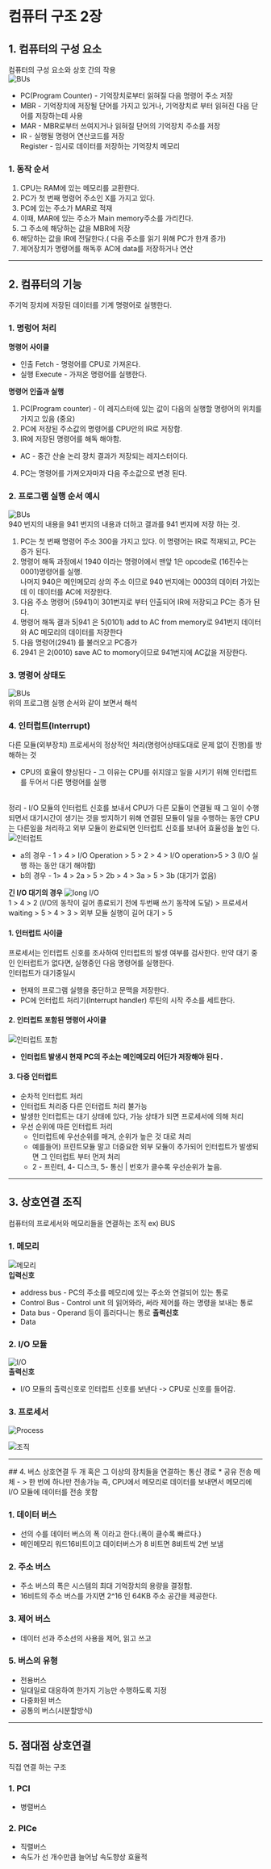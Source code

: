 # 컴퓨터 구조 2장

## 1. 컴퓨터의 구성 요소
컴퓨터의 구성 요소와 상호 간의 작용<br>
![BUs](./Image/2/1.JPG)
* PC(Program Counter) - 기억장치로부터 읽혀질 다음 명령어 주소 저장
* MBR - 기억장치에 저장될 단어를 가지고 있거나, 기억장치로 부터 읽혀진 다음 단어를 저장하는데 사용
* MAR - MBR로부터 쓰여지거나 읽혀질 단어의 기억장치 주소를 저장
* IR - 실행될 명령어 연산코드를 저장<br>
<a>Register - 임시로 데이터를 저장하는 기억장치 메모리</a>
### 1. 동작 순서
1. CPU는 RAM에 있는 메모리를 교환한다.
1. PC가 첫 번째 명령어 주소인 X를 가지고 있다.
1. PC에 있는 주소가 MAR로 적재
1. 이때, MAR에 있는 주소가 Main memory주소를 가리킨다.
1. 그 주소에 해당하는 값을 MBR에 저장
1. 해당하는 값을 IR에 전달한다.( 다음 주소를 읽기 위해 PC가 한개 증가)
1. 제어장치가 명령어를 해독후 AC에 data를 저장하거나 연산

<hr>

## 2. 컴퓨터의 기능
주기억 장치에 저장된 데이터를 기계 명령어로 실행한다.

### 1. 명렁어 처리
**명령어 사이클**
* 인출 Fetch - 명령어를 CPU로 가져온다.
* 실행 Execute - 가져온 명령어를 실행한다.

**명령어 인출과 실행**
1. PC(Program counter) - 이 레지스터에 있는 값이 다음의 실행할 명령어의 위치를 가지고 있음 (중요)
2. PC에 저장된 주소값의 명령어를 CPU안의 IR로 저장함.
3. IR에 저장된 명령어를 해독 해야함.
* AC - 중간 산술 논리 장치 결과가 저장되는 레지스터이다.
4. PC는 명령어를 가져오자마자 다음 주소값으로 변경 된다.

### 2. 프로그램 실행 순서 예시
![BUs](./Image/2/2.JPG)<br>
940 번지의 내용을 941 번지의 내용과 더하고 결과를 941 번지에 저장 하는 것.
1. PC는 첫 번째 명령어 주소 300을 가지고 있다. 이 명령어는 IR로 적재되고, PC는 증가 된다.
2. 명령어 해독 과정에서 1940 이라는 명령어에서 맨앞 1은 opcode로 (16진수는 0001)명령어를 실행.<br>나머지 940은 메인메모리 상의 주소 이므로 940 번지에는 0003의 데이터 가있는데 이 데이터를 AC에 저장한다.
3. 다음 주소 명령어 (5941)이 301번지로 부터 인출되어 IR에 저장되고 PC는 증가 된다.
4. 명령어 해독 결과 5|941 은 5(0101) add to AC from memory로 941번지 데이터와 AC 메모리의 데이터를 저장한다
5. 다음 명령어(2941) 를 불러오고 PC증가
6. 2941 은 2(0010) save AC to momory이므로 941번지에 AC값을 저장한다.

### 3. 명령어 상태도
![BUs](./Image/2/3.JPG)<br>
위의 프로그램 실행 순서와 같이 보면서 해석

### 4. 인터럽트(Interrupt)
다른 모듈(외부장치) 프로세서의 정상적인 처리(명령어상태도대로 문제 없이 진행)를 방해하는 것
* CPU의 효율이 향상된다 - 그 이유는 CPU를 쉬지않고 일을 시키기 위해 인터럽트를 두어서 다른 명령어를 실행

<br>정리 - I/O 모듈의 인터럽트 신호를 보내서 CPU가 다른 모듈이 연결될 때 그 일이 수행되면서 대기시간이 생기는 것을 방지하기 위해 연결된 모듈이 일을 수행하는 동안 CPU는 다른일을 처리하고 외부 모듈이 완료되면 인터럽트 신호를 보내어 효율성을 높인 다.<br>
![인터럽트 ](./Image/2/4.JPG)<br>

* a의 경우 - 1 > 4 > I/O Operation > 5 > 2 > 4 > I/O operation>5 > 3 (I/O 실행 하는 동안 대기 해야함) 
* b의 경우 - 1> 4 > 2a > 5 > 2b > 4 > 3a > 5 > 3b (대기가 없음)

**긴 I/O 대기의 경우**
![long I/O](./Image/2/5.JPG)<br>
1 > 4 > 2 (I/O의 동작이 길어 종료되기 전에 두번째 쓰기 동작에 도달) > 프로세서 waiting > 5 > 4 > 3 > 외부 모듈 실행이 길어 대기 > 5

#### 1. 인터럽트 사이클
프로세서는 인터럽트 신호를 조사하여 인터럽트의 발생 여부를 검사한다. 만약 대기 중인 인터럽트가 없다면, 실행중인 다음 명령어를 실행한다.
<br> 인터럽트가 대기중일시
* 현재의 프로그램 실행을 중단하고 문맥을 저장한다.
* PC에 인터럽트 처리기(Interrupt handler) 루틴의 시작 주소를 세트한다.

#### 2. 인터럽트 포함된 명령어 사이클
![인터럽트 포함](./Image/2/6.JPG)<br>

* **인터럽트 발생시 현재 PC의 주소는 메인메모리 어딘가 저장해야 된다 .**

#### 3. 다중 인터럽트
 * 순차적 인터럽트 처리
  * 인터럽트 처리중 다른 인터럽트 처리 불가능
  * 발생한 인터럽트는 대기 상태에 있다, 가능 상태가 되면 프로세서에 의해 처리
* 우선 순위에 따른 인터럽트 처리
  * 인터럽트에 우선순위를 매겨, 순위가 높은 것 대로 처리
  * 예를들어) 프린트모듈 말고 더중요한 외부 모듈이 추가되어 인터럽트가 발생되면 그 인터럽트 부터 먼저 처리
  * 2 - 프린터, 4- 디스크, 5- 통신 | 번호가 클수록 우선순위가 높음.
  
<hr>

## 3. 상호연결 조직
컴퓨터의 프로세서와 메모리들을 연결하는 조직 ex) BUS

### 1. 메모리
![메모리](./Image/2/7.JPG)<br>
**입력신호**
* address bus - PC의 주소를 메모리에 있는 주소와 연결되어 있는 통로
* Control Bus - Control unit 의 읽어와라, 써라 제어를 하는 명령을 보내는 통로
* Data bus - Operand 등이 흘러다니는 통로
**출력신호**  
* Data

### 2. I/O 모듈
![I/O](./Image/2/8.JPG)<br>
**출력신호**
* I/O 모듈의 출력신호로 인터럽트 신호를 보낸다 -> CPU로 신호를 들어감.
### 3. 프로세서
![Process](./Image/2/9.JPG)<br>

![조직](./Image/2/10.JPG)<br>

<hr>
## 4. 버스 상호연결
두 개 혹은 그 이상의 장치들을 연결하는 통신 경로
* 공유 전송 메체 - > 한 번에 하나만 전송가능 즉, CPU에서 메모리로 데이터를 보내면서 메모리에 I/O 모듈에 데이터를 전송 못함

### 1. 데이터 버스
* 선의 수를 데이터 버스의 폭 이라고 한다.(폭이 클수록 빠르다.)
* 메인메모리 워드16비트이고 데이터버스가 8 비트면  8비트씩 2번 보냄

### 2. 주소 버스
* 주소 버스의 폭은 시스템의 최대 기억장치의 용량을 결정함. 
* 16비트의 주소 버스를 가지면 2^16 인 64KB 주소 공간을 제공한다.

### 3. 제어 버스
* 데이터 선과 주소선의 사용을 제어, 읽고 쓰고

### 5. 버스의 유형
* 전용버스
 * 일대일로 대응하여 한가지 기능만 수행하도록 지정
* 다중화된 버스
 * 공통의 버스(시분할방식)
 
 <hr>
 
## 5. 점대점 상호연결
직접 연결 하는 구조

### 1. PCI
 * 병렬버스 
### 2. PICe
 * 직렬버스 
 * 속도가 선 개수만큼 늘어남 속도향상 효율적
